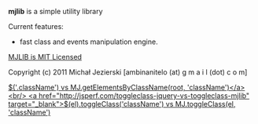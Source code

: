 <b>mjlib</b> is a simple utility library

Current features:
<ul>
<li>fast class and events manipulation engine.</li>
</ul>

<a href="http://en.wikipedia.org/wiki/MIT_License" target="_blank">MJLIB is MIT Licensed</a>

Copyright (c) 2011 Michał Jezierski [ambinanitelo (at) g m a i l (dot) c o m]

<a href="http://jsperf.com/classname-vs-mj-getelementsbyclassname-root-classname" target="_blank">$('.className') vs MJ.getElementsByClassName(root, 'className')</a><br/>
<a href="http://jsperf.com/toggleclass-jquery-vs-toggleclass-mjlib" target="_blank">$(el).toggleClass('className') vs MJ.toggleClass(el, 'className')</a>

